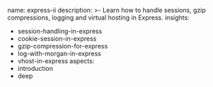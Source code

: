name: express-ii
description: >-
  Learn how to handle sessions, gzip compressions, logging and virtual hosting
  in Express.
insights:
  - session-handling-in-express
  - cookie-session-in-express
  - gzip-compression-for-express
  - log-with-morgan-in-express
  - vhost-in-express
aspects:
  - introduction
  - deep
